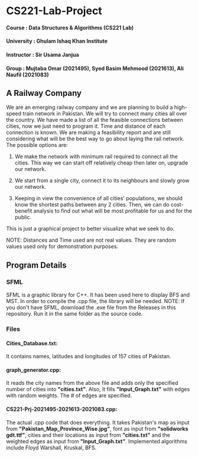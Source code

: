 # CS221-Lab-Project

#### Course : Data Structures & Algorithms (CS221 Lab)
#### University : Ghulam Ishaq Khan Institute
#### Instructor : Sir Usama Janjua
#### Group : Mujtaba Omar (2021495), Syed Basim Mehmood (2021613), Ali Naufil (2021083)
## A Railway Company

We are an emerging railway company and we are planning to build a high-speed train network in Pakistan. We will try to connect many cities all over the country. We have made a list of all the feasible connections between cities, now we just need to program it. Time and distance of each connection is known. We are making a feasibility report and are still considering what will be the best way to go about laying the rail network. The possible options are:

1) We make the network with minimum rail required to connect all the cities. This way we can start off relatively cheap then later on, upgrade our network.

2) We start from a single city, connect it to its neighbours and slowly grow our network. 

3) Keeping in view the convenience of all cities' populations, we should know the shortest paths between any 2 cities. Then, we can do cost-benefit analysis to find out what will be most profitable for us and for the public.

This is just a graphical project to better visualize what we seek to do.

NOTE: Distances and Time used are not real values. They are random values used only for demonstration purposes.

## Program Details
### SFML
SFML is a graphic library for C++. It has been used here to display BFS and MST. In order to compile the .cpp file, the library will be needed.
NOTE: If you don't have SFML, download the .exe file from the Releases in this repository. Run it in the same folder as the source code. 
### Files
#### Cities_Database.txt: 
It contains names, latitudes and longitudes of 157 cities of Pakistan.
#### graph_generator.cpp: 
It reads the city names from the above file and adds only the specified number of cities into __"cities.txt"__. Also, it fills __"Input_Graph.txt"__ with edges with random weights. The # of edges are specified.
#### CS221-Prj-2021495-2021613-2021083.cpp: 
The actual .cpp code that does everything. It takes Pakistan's map as input from __"Pakistan_Map_Province_Wise.jpg"__, font as input from __"solidworks gdt.ttf"__, cities and their locations as input from __"cities.txt"__ and the weighted edges as input from __"Input_Graph.txt"__. 
Implemented algorithms include Floyd Warshall, Kruskal, BFS.
